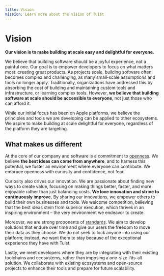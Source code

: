 ```yaml
---
title: Vision
mission: Learn more about the vision of Tuist
---
```


# Vision

**Our vision is to make building at scale easy and delightful for everyone.**

We believe that building software should be a joyful experience, not a painful one. Our goal is to empower developers to focus on what matters most: creating great products. As projects scale, building software often becomes complex and challenging, as many small-scale assumptions and tools no longer apply. Traditionally, organizations have addressed this by absorbing the cost of building and maintaining custom tools and infrastructure, or learning complex tools. However, **we believe that building software at scale should be accessible to everyone**, not just those who can afford it.

While our initial focus has been on Apple platforms, we believe the principles and tools we are developing can be applied to other ecosystems. We aspire to make building at scale delightful for everyone, regardless of the platform they are targeting.

## What makes us different

At the core of our company and software is a commitment to [openness](/engineering/open-source.html). We believe **the best ideas can come from anywhere**, and to harness this potential, we foster an environment where everyone can contribute. We embrace openness with curiosity and confidence, not fear.

Curiosity also drives our innovation. We are passionate about finding new ways to create value, focusing on making things better, faster, and more enjoyable rather than just balancing costs. **We love innovation and strive to continuously improve.** By sharing our innovations, we empower others to build their own businesses and tools. We welcome competition, believing that the best ideas stem from superior execution, which thrives in an inspiring environment – the very environment we endeavor to create.

Moreover, we are strong proponents of [standards](/engineering/standards). We aim to develop solutions that endure over time and give our users the freedom to move their data as they choose. We do not seek to lock anyone into using our platform; instead, we want them to stay because of the exceptional experience they have with Tuist.

Lastly, we meet developers where they are by integrating with their existing toolchains and ecosystems, rather than imposing a one-size-fits-all solution. We collaborate with existing ecosystems and open-source projects to enhance their tools and prepare for future scalability.